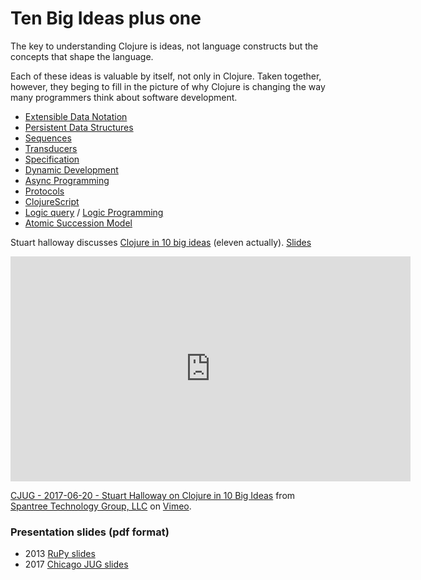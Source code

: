 # Ten Big Ideas plus one

The key to understanding Clojure is ideas, not language constructs but the concepts that shape the language.

Each of these ideas is valuable by itself, not only in Clojure. Taken together, however, they beging to fill in the picture of why Clojure is changing the way many programmers think about software development.

* [Extensible Data Notation](https://github.com/edn-format/edn)
* [Persistent Data Structures](https://clojure.org/reference/data_structures)
* [Sequences](https://clojure.org/reference/sequences)
* [Transducers](https://clojure.org/reference/transducers)
* [Specification](https://clojure.org/about/spec)
* [Dynamic Development](https://clojure.org/about/dynamic)
* [Async Programming](http://clojure.com/blog/2013/06/28/clojure-core-async-channels.html)
* [Protocols](https://clojure.org/reference/protocols)
* [ClojureScript](https://clojurescript.org/)
* [Logic query](http://docs.datomic.com/query.html) / [Logic Programming](https://github.com/clojure/core.logic)
* [Atomic Succession Model](https://clojure.org/about/concurrent_programming)

Stuart halloway discusses [Clojure in 10 big ideas](https://vimeo.com/223240720) (eleven actually). [Slides](https://github.com/stuarthalloway/presentations/wiki/Clojure-in-10-Big-Ideas)

<iframe src="https://player.vimeo.com/video/223240720" width="640" height="360" frameborder="0" allow="autoplay; fullscreen" allowfullscreen></iframe>
<p><a href="https://vimeo.com/223240720">CJUG - 2017-06-20 - Stuart Halloway on Clojure in 10 Big Ideas</a> from <a href="https://vimeo.com/spantree">Spantree Technology Group, LLC</a> on <a href="https://vimeo.com">Vimeo</a>.</p>


### Presentation slides (pdf format)

* 2013 [RuPy slides](https://github.com/stuarthalloway/presentations/blob/master/Barnstorming_2013/ClojureInTenBigIdeas.pdf?raw=true)
* 2017 [Chicago JUG slides](https://github.com/stuarthalloway/presentations/blob/master/ClojureInTenBigIdeas-Jun-2017.pdf?raw=true)

